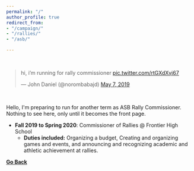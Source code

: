 ```yaml
---
permalink: "/"
author_profile: true
redirect_from:
- "/campaign/"
- "/rallies/"
- "/asb/"

---
```

&nbsp;
<blockquote class="twitter-tweet" data-dnt="true" data-theme="light"><p lang="en" dir="ltr">hi, i’m running for rally commissioner <a href="https://t.co/rtGXdXvj67">pic.twitter.com/rtGXdXvj67</a></p>&mdash; John Daniel (@norombabajd) <a href="https://twitter.com/norombabajd/status/1125576807380439040?ref_src=twsrc%5Etfw">May 7, 2019</a></blockquote> <script async src="https://platform.twitter.com/widgets.js" charset="utf-8"></script>
&nbsp;

Hello, I'm preparing to run for another term as ASB Rally Commissioner. Nothing to see here, only until it becomes the front page.

* **Fall 2019 to Spring 2020**: Commissioner of Rallies @ Frontier High School
  * **Duties included:** Organizing a budget, Creating and organizing games and events, and announcing and recognizing academic and athletic achievement at rallies.

[**Go Back**](https://norombabajd.com/about)
